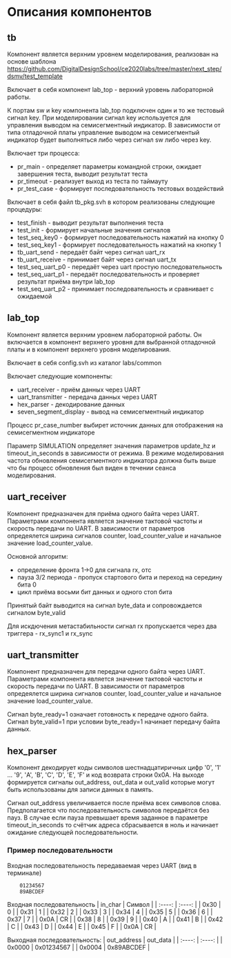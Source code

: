 # Описания компонентов

## tb

Компонент является верхним уровнем моделирования, реализован на основе шаблона https://github.com/DigitalDesignSchool/ce2020labs/tree/master/next_step/dsmv/test_template

Включает в себя компонент lab_top - верхний уровень лабораторной работы.

К портам sw и key компонента lab_top подключен один и то же тестовый сигнал key. При моделировании сигнал key используется для управления выводом на семисегментный индикатор.
В зависимости от типа отладочной платы управление выводом на семисегментый индикатор будет выполняться либо через сигнал sw либо через key. 

Включает три процесса:
* pr_main - определяет параметры командной строки, ожидает завершения теста, выводит результат теста
* pr_timeout - реализует выход из теста по таймауту
* pr_test_case - формирует последовательность тестовых воздействий

Включает в себя файл tb_pkg.svh в котором реализованы следующие процедуры:

* test_finish - выводит результат выполнения теста
* test_init - формирует начальные значения сигналов
* test_seq_key0 - формирует последовательность нажатий на кнопку 0
* test_seq_key1 - формирует последовательность нажатий на кнопку 1
* tb_uart_send - передаёт байт через сигнал uart_rx
* tb_uart_receive - принимает байт через сигнал uart_tx
* test_seq_uart_p0 - передаёт через uart простую последовательность
* test_seq_uart_p1 - передаёт последовательность и проверяет результат приёма внутри lab_top
* test_seq_uart_p2 - принимает последовательность и сравнивает с ожидаемой

## lab_top

Компонент является верхним уровнем лабораторной работы. Он включается в компонент верхнего уровня для выбранной отладочной платы и в компонент верхнего уровня моделирования.

Включает в себя config.svh из каталог labs/common

Включает следующие компоненты:
* uart_receiver - приём данных через UART
* uart_transmitter - передача данных через UART
* hex_parser - декодирование данных
* seven_segment_display - вывод на семисегментный индикатор

Процесс pr_case_number выбирет источник данных для отображения на семисегментном индикаторе

Параметр SIMULATION определяет значения параметров update_hz и timeout_in_seconds в зависимости от режима. В режиме моделирования частота обновления семисегментного индикатора должна быть выше что бы процесс обновления был виден в течении сеанса моделирования.

## uart_receiver

Компонент предназначен для приёма одного байта через UART. Параметрами компонента является значение тактовой частоты и скорость передачи по UART. В зависимости от параметров опредеялется ширина сигналов counter, load_counter_value и начальное значение load_counter_value.

Основной алгоритм:
* определение фронта 1->0 для сигнала rx, отс
* пауза 3/2 периода - пропуск стартового бита и переход на середину бита 0
* цикл приёма восьми бит данных и одного стоп бита

Принятый байт выводится на сигнал byte_data и сопровождается сигналом byte_valid

Для искдючения метастабильности сигнал rx пропускается через два триггера - rx_sync1 и rx_sync

## uart_transmitter

Компонент предназначен для передачи одного байта через UART. Параметрами компонента является значение тактовой частоты и скорость передачи по UART. В зависимости от параметров опредеялется ширина сигналов counter, load_counter_value и начальное значение load_counter_value.

Сигнал byte_ready=1 означает готовность к передаче одного байта. Сигнал byte_valid=1 при условии byte_ready=1 начинает передачу байта данных.

## hex_parser

Компонент декодирует коды символов шестнадцатиричных цифр '0', '1' ... '9', 'A', 'B', 'C', 'D', 'E', 'F' и код возврата строки 0x0A. На выходе формируется сигналы out_address, out_data и out_valid которые могут быть использованы для записи данных в память.

Сигнал out_address увеличивается после приёма всех символов слова. Предполагается что последовательность символов передаётся без пауз. В случае если пауза превышает время заданное в параметре timeout_in_seconds то счётчик адреса сбрасывается в ноль и начинает ожидание следующей последовательности.

### Пример последовательности

Входная последовательность передаваемая через UART (вид в терминале)
```
    01234567
    89ABCDEF
```
Входная последовательность
|   in_char     |   Символ    |
|   :----:      |   :----:      |
|   0x30        |   0   |
|   0x31        |   1   |
|   0x32        |   2   |
|   0x33        |   3   |
|   0x34        |   4   |
|   0x35        |   5   |
|   0x36        |   6   |
|   0x37        |   7   |
|   0x0A        |   CR  |
|   0x38        |   8   |
|   0x39        |   9   |
|   0x40        |   A   |
|   0x41        |   B   |
|   0x42        |   C   |
|   0x43        |   D   |
|   0x44        |   E   |
|   0x45        |   F   |
|   0x0A        |   CR  |


Выходная последовательность:
|   out_address |   out_data    |
|   :----:       |   :----:      |
|   0x0000      |   0x01234567  |
|   0x0004      |   0x89ABCDEF  |



    


